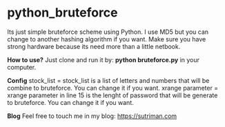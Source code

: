 # python_bruteforce
Its just simple bruteforce scheme using Python. I use MD5 but you can change to another hashing algorithm if you want. Make sure you have strong hardware because its need more than a little netbook.

**How to use?**
Just clone and run it by: **python bruteforce.py** in your computer.

**Config**
stock_list = stock_list is a list of letters and numbers that will be combine to bruteforce. You can change it if you want.
xrange parameter = xrange parameter in line 15 is the lenght of password that will be generate to bruteforce. You can change it if you want.

**Blog**
Feel free to touch me in my blog: https://sutriman.com